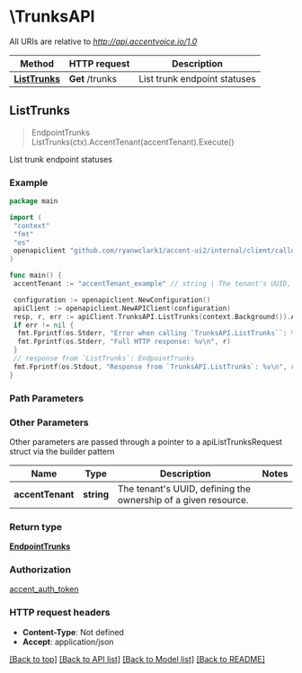 # \TrunksAPI

All URIs are relative to *<http://api.accentvoice.io/1.0>*

Method | HTTP request | Description
------------- | ------------- | -------------
[**ListTrunks**](TrunksAPI.md#ListTrunks) | **Get** /trunks | List trunk endpoint statuses

## ListTrunks

> EndpointTrunks ListTrunks(ctx).AccentTenant(accentTenant).Execute()

List trunk endpoint statuses

### Example

```go
package main

import (
 "context"
 "fmt"
 "os"
 openapiclient "github.com/ryanwclark1/accent-ui2/internal/client/calld"
)

func main() {
 accentTenant := "accentTenant_example" // string | The tenant's UUID, defining the ownership of a given resource. (optional)

 configuration := openapiclient.NewConfiguration()
 apiClient := openapiclient.NewAPIClient(configuration)
 resp, r, err := apiClient.TrunksAPI.ListTrunks(context.Background()).AccentTenant(accentTenant).Execute()
 if err != nil {
  fmt.Fprintf(os.Stderr, "Error when calling `TrunksAPI.ListTrunks``: %v\n", err)
  fmt.Fprintf(os.Stderr, "Full HTTP response: %v\n", r)
 }
 // response from `ListTrunks`: EndpointTrunks
 fmt.Fprintf(os.Stdout, "Response from `TrunksAPI.ListTrunks`: %v\n", resp)
}
```

### Path Parameters

### Other Parameters

Other parameters are passed through a pointer to a apiListTrunksRequest struct via the builder pattern

Name | Type | Description  | Notes
------------- | ------------- | ------------- | -------------
 **accentTenant** | **string** | The tenant&#39;s UUID, defining the ownership of a given resource. |

### Return type

[**EndpointTrunks**](EndpointTrunks.md)

### Authorization

[accent_auth_token](../README.md#accent_auth_token)

### HTTP request headers

- **Content-Type**: Not defined
- **Accept**: application/json

[[Back to top]](#) [[Back to API list]](../README.md#documentation-for-api-endpoints)
[[Back to Model list]](../README.md#documentation-for-models)
[[Back to README]](../README.md)
